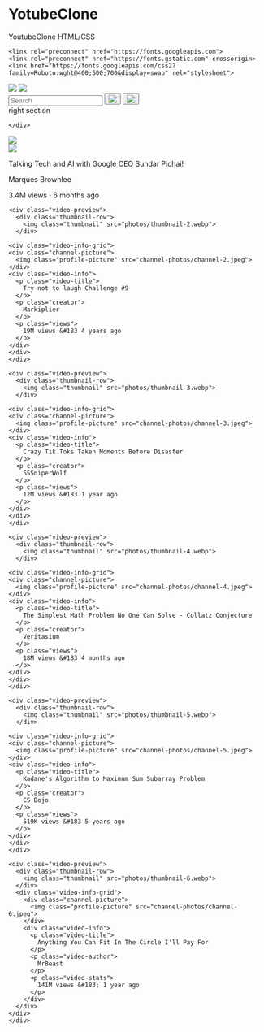 # YotubeClone
YoutubeClone HTML/CSS

<!DOCTYPE html>
<html>
  <head>
    <title>Youtube.com Clone</title>
    <link rel="stylesheet" href="css-stylesheets/general.css">
    <link rel="stylesheet" href="css-stylesheets/header.css">
    <link rel="stylesheet" href="css-stylesheets/video.css">
   
    <link rel="preconnect" href="https://fonts.googleapis.com">
    <link rel="preconnect" href="https://fonts.gstatic.com" crossorigin>
    <link href="https://fonts.googleapis.com/css2?family=Roboto:wght@400;500;700&display=swap" rel="stylesheet">
  </head>
  <body>
    <div class="header">
      <div class="left-section">
          <img class="hamburger-menu" src="icons/hamburger-menu.svg">
          <img class="youtube-logo" src="icons/youtube-logo.svg">
      </div>
      <div class="middle-section">
        <input class="search-bar" type="text" placeholder="Search">
        <button class="search-button">
          <img class="search-icon" src="icons/search.svg">
        </button>
        <button class="voice-search-icon-button">
          <img class="voice-icon" src="icons/voice-search-icon.svg">
        </button>
      </div>
      <div class="right-section">
          right section
      </div>
      
     

    </div>
    
   
 <div class="video-grid"> 
    <div class="video-preview">
      <div class="thumbnail-row">
        <img class="thumbnail" src="photos/thumbnail-1.webp">
      </div>
    
   <div class="video-info-grid">
    <div class="channel-picture">
      <img class="profile-picture" src="channel-photos/channel-1.jpeg">
    </div>
    <div class="video-info">
      <p class="video-title">
        Talking Tech and AI with Google CEO Sundar Pichai!
      </p>
      <p class="creator">
        Marques Brownlee
      </p>
      <p class="views">
        3.4M views &#183 6 months ago
      </p>
    </div>
   </div>
 </div>

    
    <div class="video-preview">
      <div class="thumbnail-row">
        <img class="thumbnail" src="photos/thumbnail-2.webp">
      </div>

    <div class="video-info-grid">
    <div class="channel-picture">
      <img class="profile-picture" src="channel-photos/channel-2.jpeg">
    </div>
    <div class="video-info">
      <p class="video-title">
        Try not to laugh Challenge #9
      </p>
      <p class="creator">
        Markiplier
      </p>
      <p class="views">
        19M views &#183 4 years ago
      </p>
    </div>
    </div>
    </div>

    <div class="video-preview">
      <div class="thumbnail-row">
        <img class="thumbnail" src="photos/thumbnail-3.webp">
      </div>

    <div class="video-info-grid">
    <div class="channel-picture">
      <img class="profile-picture" src="channel-photos/channel-3.jpeg">
    </div>
    <div class="video-info">
      <p class="video-title">
        Crazy Tik Toks Taken Moments Before Disaster
      </p>
      <p class="creator">
        SSSniperWolf
      </p>
      <p class="views">
        12M views &#183 1 year ago
      </p>
    </div>
    </div>
    </div>

    <div class="video-preview">
      <div class="thumbnail-row">
        <img class="thumbnail" src="photos/thumbnail-4.webp">
      </div>

    <div class="video-info-grid">
    <div class="channel-picture">
      <img class="profile-picture" src="channel-photos/channel-4.jpeg">
    </div>
    <div class="video-info">
      <p class="video-title">
        The Simplest Math Problem No One Can Solve - Collatz Conjecture
      </p>
      <p class="creator">
        Veritasium
      </p>
      <p class="views">
        18M views &#183 4 months ago
      </p>
    </div>
    </div>
    </div>

    <div class="video-preview">
      <div class="thumbnail-row">
        <img class="thumbnail" src="photos/thumbnail-5.webp">
      </div>

    <div class="video-info-grid">
    <div class="channel-picture">
      <img class="profile-picture" src="channel-photos/channel-5.jpeg">
    </div>
    <div class="video-info">
      <p class="video-title">
        Kadane's Algorithm to Maximum Sum Subarray Problem
      </p>
      <p class="creator">
        CS Dojo
      </p>
      <p class="views">
        519K views &#183 5 years ago
      </p>
    </div>
    </div>
    </div>

    <div class="video-preview">
      <div class="thumbnail-row">
        <img class="thumbnail" src="photos/thumbnail-6.webp">
      </div>
      <div class="video-info-grid">
        <div class="channel-picture">
          <img class="profile-picture" src="channel-photos/channel-6.jpeg">
        </div>
        <div class="video-info">
          <p class="video-title">
            Anything You Can Fit In The Circle I'll Pay For
          </p>
          <p class="video-author">
            MrBeast
          </p>
          <p class="video-stats">
            141M views &#183; 1 year ago
          </p>
        </div>
      </div>
    </div>
    </div>
    
  </body>

</html>

